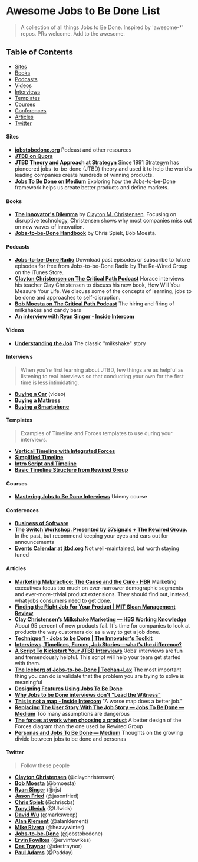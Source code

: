 Awesome Jobs to Be Done List
======================
> A collection of all things Jobs to Be Done. Inspired by 'awesome-*' repos. PRs welcome. Add to the awesome.

## Table of Contents

- [Sites](#sites)
- [Books](#books)
- [Podcasts](#podcasts)
- [Videos](#videos)
- [Interviews](#interviews)
- [Templates](#templates)
- [Courses](#courses)
- [Conferences](#conferences)
- [Articles](#articles)
- [Twitter](#twitter)

#### Sites
- **[jobstobedone.org](http://jobstobedone.org/)** Podcast and other resources
- **[JTBD on Quora](http://www.quora.com/Jobs-to-be-Done)**
- **[JTBD Theory and Approach at Strategyn](http://strategyn.com/jobs-to-be-done/)** Since 1991 Strategyn has pioneered jobs-to-be-done (JTBD) theory and used it to help the world’s leading companies create hundreds of winning products.
- **[Jobs To Be Done on Medium](https://medium.com/the-job-to-be-done)** Exploring how the Jobs-to-be-Done framework helps us create better products and define markets.

#### Books

- **[The Innovator's Dilemma](http://www.amazon.com/gp/product/0062060244/ref=as_li_ss_tl?ie=UTF8&camp=1789&creative=390957&creativeASIN=0062060244&linkCode=as2&tag=httpstwit071f-20)** by [Clayton M. Christensen](http://www.claytonchristensen.com/). Focusing on disruptive technology, Christensen shows why most companies miss out on new waves of innovation.
- **[Jobs-to-be-Done Handbook](http://smile.amazon.com/Jobs---be-Done-Handbook-techniques-application/dp/1499339232/)** by Chris Spiek, Bob Moesta.

#### Podcasts
- **[Jobs-to-be-Done Radio](https://itunes.apple.com/us/podcast/jobs-to-be-done-radio/id499859427?mt=2)** Download past episodes or subscribe to future episodes for free from Jobs-to-be-Done Radio by The Re-Wired Group on the iTunes Store.
- **[Clayton Christensen on The Critical Path Podcast](http://5by5.tv/criticalpath/36)** Horace interviews his teacher Clay Christensen to discuss his new book, How Will You Measure Your Life. We discuss some of the concepts of learning, jobs to be done and approaches to self-disruption.
- **[Bob Moesta on The Critical Path Podcast](http://5by5.tv/criticalpath/19)** The hiring and firing of milkshakes and candy bars
- **[An interview with Ryan Singer - Inside Intercom](http://blog.intercom.io/an-interview-with-ryan-singer/)**

#### Videos

- **[Understanding the Job](https://www.youtube.com/watch?v=f84LymEs67Y)** The classic "milkshake" story

#### Interviews
> When you're first learning about JTBD, few things are as helpful as listening to real interviews so that conducting your own for the first time is less intimidating.

- **[Buying a Car](http://vimeo.com/81153746)** (video)
- **[Buying a Mattress](http://jobstobedone.org/radio/the-mattress-interview-part-one/)**
- **[Buying a Smartphone](http://jobstobedone.org/radio/iphone-jobs-to-be-done-interview/)**

#### Templates
> Examples of Timeline and Forces templates to use during your interviews.

- **[Vertical Timeline with Integrated Forces](https://medium.com/the-job-to-be-done/jobs-to-be-done-interview-template-30421972ab2a)**
- **[Simplified Timeline](http://rossbelmont.com/post/90905074208/jtbd-timeline-template)**
- **[Intro Script and Timeline](https://medium.com/the-job-to-be-done/a-script-to-kickstart-your-jobs-to-be-done-interviews-2768164761d7)**
- **[Basic Timeline Structure from Rewired Group](http://jobstobedone.org/wp-content/uploads/2013/01/jtbd-timeline.png)**

#### Courses
- **[Mastering Jobs to Be Done Interviews](https://www.udemy.com/mastering-jobs-to-be-done-interviews/)** Udemy course

#### Conferences
- **[Business of Software](http://businessofsoftware.org/)**
- **[The Switch Workshop. Presented by 37signals + The Rewired Group.](https://37signals.com/theswitchworkshop)** In the past, but recommend keeping your eyes and ears out for announcements
- **[Events Calendar at jtbd.org](http://jobstobedone.org/topics/events/)** Not well-maintained, but worth staying tuned

#### Articles
- **[Marketing Malpractice: The Cause and the Cure - HBR](https://hbr.org/2005/12/marketing-malpractice-the-cause-and-the-cure)** Marketing executives focus too much on ever-narrower demographic segments and ever-more-trivial product extensions. They should find out, instead, what jobs consumers need to get done.
- **[Finding the Right Job For Your Product | MIT Sloan Management Review](http://sloanreview.mit.edu/article/finding-the-right-job-for-your-product/)**
- **[Clay Christensen’s Milkshake Marketing — HBS Working Knowledge](http://hbswk.hbs.edu/item/6496.html)** About 95 percent of new products fail. It's time for companies to look at products the way customers do: as a way to get a job done.
- **[Technique 1 - Jobs to be Done | The Innovator's Toolkit](http://innovatorstoolkit.com/content/technique-1-jobs-be-done)**
- **[Interviews, Timelines, Forces, Job Stories — what’s the difference?](https://medium.com/the-job-to-be-done/interviews-timelines-forces-job-stories-whats-the-difference-a90949d6cb0a)**
- **[A Script To Kickstart Your JTBD Interviews](https://medium.com/the-job-to-be-done/a-script-to-kickstart-your-jobs-to-be-done-interviews-2768164761d7)** ‘Jobs’ interviews are fun and tremendously helpful. This script will help your team get started with them.
- **[The Iceberg of Jobs-to-be-Done | Teehan+Lax](http://www.teehanlax.com/blog/the-iceberg-of-jobs-to-be-done/)** The most important thing you can do is validate that the problem you are trying to solve is meaningful
- **[Designing Features Using Jobs To Be Done](http://blog.intercom.io/using-job-stories-design-features-ui-ux/)**
- **[Why Jobs to be Done interviews don't "Lead the Witness"](http://blog.marksweep.com/post/60731446972/why-jobs-to-be-done-interviews-dont-lead-the)**
- **[This is not a map - Inside Intercom](http://blog.intercom.io/shareable-map/)** "A worse map does a better job."
- **[Replacing The User Story With The Job Story — Jobs To Be Done — Medium](https://medium.com/the-job-to-be-done/replacing-the-user-story-with-the-job-story-af7cdee10c27)** Too many assumptions are dangerous
- **[The forces at work when choosing a product](http://www.elezea.com/2013/11/progress-making-forces/)** A better design of the Forces diagram than the one used by Rewired Group
- **[Personas and Jobs To Be Done — Medium](https://medium.com/@heavywinter/personas-and-jobs-to-be-done-2da5bff8870b)** Thoughts on the growing divide between jobs to be done and personas

#### Twitter
> Follow these people

- **[Clayton Christensen](https://twitter.com/claychristensen)** (@claychristensen)
- **[Bob Moesta](https://twitter.com/bmoesta)** (@bmoesta)
- **[Ryan Singer](https://twitter.com/rjs)** (@rjs)
- **[Jason Fried](https://twitter.com/jasonfried)** (@jasonfried)
- **[Chris Spiek](https://twitter.com/chriscbs)** (@chriscbs)
- **[Tony Ulwick](https://twitter.com/Ulwick)** (@Ulwick)
- **[David Wu](https://twitter.com/marksweep)** (@marksweep)
- **[Alan Klement](https://twitter.com/alanklement)** (@alanklement)
- **[Mike Rivera](https://twitter.com/heavywinter)** (@heavywinter)
- **[Jobs-to-be-Done](https://twitter.com/jobstobedone)** (@jobstobedone)
- **[Ervin Fowlkes](https://twitter.com/ervinfowlkes)** (@ervinfowlkes)
- **[Des Traynor](https://twitter.com/destraynor)** (@destraynor)
- **[Paul Adams](https://twitter.com/Padday)** (@Padday)